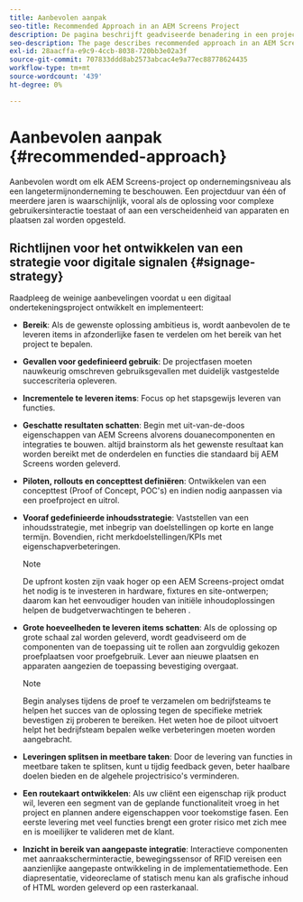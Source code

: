 ```yaml
---
title: Aanbevolen aanpak
seo-title: Recommended Approach in an AEM Screens Project
description: De pagina beschrijft geadviseerde benadering in een project van AEM Screens
seo-description: The page describes recommended approach in an AEM Screens project
exl-id: 28aacffa-e9c9-4ccb-8038-720bb3e02a3f
source-git-commit: 707833ddd8ab2573abcac4e9a77ec88778624435
workflow-type: tm+mt
source-wordcount: '439'
ht-degree: 0%

---
```


# Aanbevolen aanpak {#recommended-approach}

Aanbevolen wordt om elk AEM Screens-project op ondernemingsniveau als een langetermijnonderneming te beschouwen. Een projectduur van één of meerdere jaren is waarschijnlijk, vooral als de oplossing voor complexe gebruikersinteractie toestaat of aan een verscheidenheid van apparaten en plaatsen zal worden opgesteld.

## Richtlijnen voor het ontwikkelen van een strategie voor digitale signalen {#signage-strategy}

Raadpleeg de weinige aanbevelingen voordat u een digitaal ondertekeningsproject ontwikkelt en implementeert:

* **Bereik**: Als de gewenste oplossing ambitieus is, wordt aanbevolen de te leveren items in afzonderlijke fasen te verdelen om het bereik van het project te bepalen.

* **Gevallen voor gedefinieerd gebruik**: De projectfasen moeten nauwkeurig omschreven gebruiksgevallen met duidelijk vastgestelde succescriteria opleveren.

* **Incrementele te leveren items**: Focus op het stapsgewijs leveren van functies.

* **Geschatte resultaten schatten**: Begin met uit-van-de-doos eigenschappen van AEM Screens alvorens douanecomponenten en integraties te bouwen. altijd brainstorm als het gewenste resultaat kan worden bereikt met de onderdelen en functies die standaard bij AEM Screens worden geleverd.

* **Piloten, rollouts en concepttest definiëren**: Ontwikkelen van een concepttest (Proof of Concept, POC&#39;s) en indien nodig aanpassen via een proefproject en uitrol.

* **Vooraf gedefinieerde inhoudsstrategie**: Vaststellen van een inhoudsstrategie, met inbegrip van doelstellingen op korte en lange termijn. Bovendien, richt merkdoelstellingen/KPIs met eigenschapverbeteringen.

   >[!NOTE]
   >
   > De upfront kosten zijn vaak hoger op een AEM Screens-project omdat het nodig is te investeren in hardware, fixtures en site-ontwerpen; daarom kan het eenvoudiger houden van initiële inhoudoplossingen helpen de budgetverwachtingen te beheren .

* **Grote hoeveelheden te leveren items schatten**: Als de oplossing op grote schaal zal worden geleverd, wordt geadviseerd om de componenten van de toepassing uit te rollen aan zorgvuldig gekozen proefplaatsen voor proefgebruik. Lever aan nieuwe plaatsen en apparaten aangezien de toepassing bevestiging overgaat.

   >[!NOTE]
   >
   > Begin analyses tijdens de proef te verzamelen om bedrijfsteams te helpen het succes van de oplossing tegen de specifieke metriek bevestigen zij proberen te bereiken. Het weten hoe de piloot uitvoert helpt het bedrijfsteam bepalen welke verbeteringen moeten worden aangebracht.

* **Leveringen splitsen in meetbare taken**: Door de levering van functies in meetbare taken te splitsen, kunt u tijdig feedback geven, beter haalbare doelen bieden en de algehele projectrisico&#39;s verminderen.

* **Een routekaart ontwikkelen**: Als uw cliënt een eigenschap rijk product wil, leveren een segment van de geplande functionaliteit vroeg in het project en plannen andere eigenschappen voor toekomstige fasen. Een eerste levering met veel functies brengt een groter risico met zich mee en is moeilijker te valideren met de klant.

* **Inzicht in bereik van aangepaste integratie**: Interactieve componenten met aanraakscherminteractie, bewegingssensor of RFID vereisen een aanzienlijke aangepaste ontwikkeling in de implementatiemethode. Een diapresentatie, videoreclame of statisch menu kan als grafische inhoud of HTML worden geleverd op een rasterkanaal.
